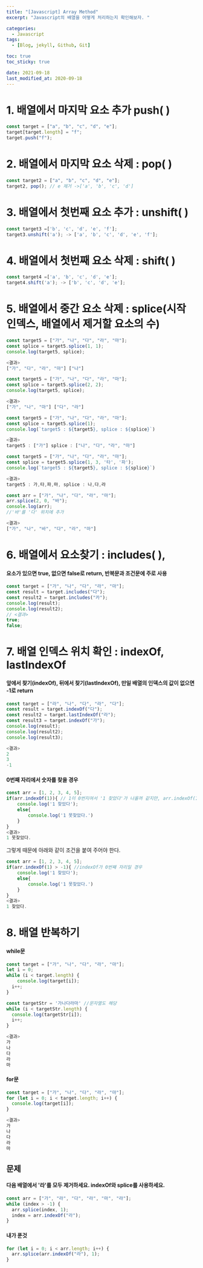 ```yaml
---
title: "[Javascript] Array Method"
excerpt: "Javascript의 배열을 어떻게 처리하는지 확인해보자. "

categories:
  - Javascript
tags:
  - [Blog, jekyll, Github, Git]

toc: true
toc_sticky: true

date: 2021-09-18
last_modified_at: 2020-09-18
---
```


# 1. 배열에서 마지막 요소 추가 push( )

```javascript
const target = ["a", "b", "c", "d", "e"];
target[target.length] = "f";
target.push("f");
```

# 2. 배열에서 마지막 요소 삭제 : pop( )

```javascript
const target2 = ["a", "b", "c", "d", "e"];
target2, pop(); // e 제거 ->['a', 'b', 'c', 'd']
```

# 3. 배열에서 첫번째 요소 추가 : unshift( )

```javascript
const target3 =['b', 'c', 'd', 'e', 'f'];
target3.unshift('a'); -> ['a', 'b', 'c', 'd', 'e', 'f'];
```

# 4. 배열에서 첫번째 요소 삭제 : shift( )

```javascript
const target4 =['a', 'b', 'c', 'd', 'e'];
target4.shift('a'); -> ['b', 'c', 'd', 'e'];
```

# 5. 배열에서 중간 요소 삭제 : splice(시작 인덱스, 배열에서 제거할 요소의 수)

```javascript
const target5 = ["가", "나", "다", "라", "마"];
const splice = target5.splice(1, 1);
console.log(target5, splice);

<결과>
["가", "다", "라", "마"] ["나"]
```

```javascript
const target5 = ["가", "나", "다", "라", "마"];
const splice = target5.splice(2, 2);
console.log(target5, splice);

<결과>
["가", "나", "마"] ["다", "라"]
```

```javascript
const target5 = ["가", "나", "다", "라", "마"];
const splice = target5.splice(1);
console.log(`target5 : ${target5}, splice : ${splice}`)

<결과>
target5 : ["가"] splice : ["나", "다", "라", "마"]
```

```javascript
const target5 = ["가", "나", "다", "라", "마"];
const splice = target5.splice(1, 3, '타', '파');
console.log(`target5 : ${target5}, splice : ${splice}`)

<결과>
target5 : 가,타,파,마, splice : 나,다,라
```

```javascript
const arr = ["가", "나", "다", "라", "마"];
arr.splice(2, 0, "바");
console.log(arr);
//'바'를 '다' 위치에 추가

<결과>
["가", "나", "바", "다", "라", "마"]
```

# 6. 배열에서 요소찾기 : includes( ),

#### 요소가 있으면 true, 없으면 false로 return, 반복문과 조건문에 주로 사용

```javascript
const target = ["가", "나", "다", "라", "마"];
const result = target.includes("다");
const result2 = target.includes("카");
console.log(result);
console.log(result2);
// <결과>
true;
false;
```

# 7. 배열 인덱스 위치 확인 : indexOf, lastIndexOf

#### 앞에서 찾기(indexOf), 뒤에서 찾기(lastIndexOf), 만일 배열의 인덱스의 값이 없으면 -1로 return

```javascript
const target = ["라", "나", "다", "라", "다"];
const result = target.indexOf("다");
const result2 = target.lastIndexOf("라");
const result3 = target.indexOf("가");
console.log(result);
console.log(result2);
console.log(result3);

<결과>
2
3
-1
```

#### 0번째 자리에서 숫자를 찾을 경우

```javascript
const arr = [1, 2, 3, 4, 5];
if(arr.indexOf(1)){ // 1이 0번지여서 '1 찾았다'가 나올꺼 같지만, arr.indexOf(1)이 0이 되므로 if문 조건식에서 false(0)로 인식하여 else문을 실행함
    console.log('1 찾았다');
    else{
        console.log('1 못찾았다.')
    }
}
<결과>
1 못찾았다.
```

그렇게 때문에 아래와 같이 조건을 붙여 주어야 한다.

```javascript
const arr = [1, 2, 3, 4, 5];
if(arr.indexOf(1) > -1){ //indexOf가 0번째 자리일 경우
    console.log('1 찾았다');
    else{
        console.log('1 못찾았다.')
    }
}
<결과>
1 찾았다.
```

# 8. 배열 반복하기

#### while문

```javascript
const target = ["가", "나", "다", "라", "마"];
let i = 0;
while (i < target.length) {
    console.log(target[i]);
  i++;
}

const targetStr = '가나다라마' //문자열도 해당
while (i < targetStr.length) {
  console.log(targetStr[i]);
  i++;
}

<결과>
가
나
다
라
마
```

#### for문

```javascript
const target = ["가", "나", "다", "라", "마"];
for (let i = 0; i < target.length; i++) {
  console.log(target[i]);
}

<결과>
가
나
다
라
마
```

## 문제

#### 다음 배열에서 '라'를 모두 제거하세요. indexOf와 splice를 사용하세요.

```javascript
const arr = ["가", "라", "다", "라", "마", "라"];
while (index > -1) {
  arr.splice(index, 1);
  index = arr.indexOf("라");
}
```

#### 내가 푼것

```javascript
for (let i = 0; i < arr.length; i++) {
  arr.splice(arr.indexOf("라"), 1);
}
```
